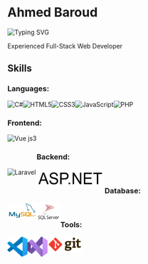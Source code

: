 # Ahmed Baroud

<!-- ## Full-Stack Web Developer -->
![Typing SVG](https://readme-typing-svg.herokuapp.com?duration=2000&color=FCB33A&lines=Full-Stack+Web+Developer)


Experienced Full-Stack Web Developer

## Skills
### Languages:

<img align="left" alt="C#" title="C#" height="20px" src="https://img.shields.io/badge/C%23-239120.svg?style=flat-square&logo=c%20sharp&logoColor=white" />
<img align="left" alt="HTML5" title="HTML5" height="20px" src="https://img.shields.io/badge/HTML5%20-E34F26.svg?&style=flat-square&logo=HTML5&logoColor=white" />
<img align="left" alt="CSS3" title="CSS3" height="20px" src="https://img.shields.io/badge/CSS3%20-1572B6.svg?&style=flat-square&logo=css3&logoColor=white" />
<img align="left" alt="JavaScript" title="JavaScript" height="20px" src="https://img.shields.io/badge/JavaScript%20-323330.svg?&style=flat-square&logo=javascript&logoColor=white" />
<img align="left" alt="PHP" title="PHP" height="20px" src="https://img.shields.io/badge/PHP-777BB4.svg?&style=flat-square&logo=php&logoColor=white" />

<br />

### Frontend:
<img align="left" alt="Vue js3" title="Angular" height="50px" src="https://avatars.githubusercontent.com/u/6128107?s=280&v=4" />

<br />

### Backend:
<img align="left" alt="Laravel" title="Laravel" height="45px" src="https://upload.wikimedia.org/wikipedia/commons/thumb/9/9a/Laravel.svg/1200px-Laravel.svg.png" />
<img align="left" alt="ASP.NET" title="ASP.NET" height="45px" src="https://raw.githubusercontent.com/fadihania/fadihania/3aab5cdafbe26cb34f40c2c869179fd837178dcf/icons/aspnet.svg" />


<br />

### Database:
<img align="left" alt="MySQL" title="MySQL" height="35px" src="https://raw.githubusercontent.com/fadihania/fadihania/3aab5cdafbe26cb34f40c2c869179fd837178dcf/icons/mysql.svg" />
<img align="left" alt="PostgreSQL" title="PostgreSQL" height="40px" src="https://raw.githubusercontent.com/fadihania/fadihania/3aab5cdafbe26cb34f40c2c869179fd837178dcf/icons/sqlserver.svg" />

<br />

### Tools:
<img align="left" alt="Visual Studio Code" title="Visual Studio Code" height="45px" src="https://raw.githubusercontent.com/fadihania/fadihania/3aab5cdafbe26cb34f40c2c869179fd837178dcf/icons/vscode.svg" />
<img align="left" alt="Visual Studio" title="Visual Studio" height="45px" src="https://raw.githubusercontent.com/fadihania/fadihania/3aab5cdafbe26cb34f40c2c869179fd837178dcf/icons/visualstudio.svg" />
<img align="left" alt="Git" title="Git" height="35px" src="https://raw.githubusercontent.com/fadihania/fadihania/3aab5cdafbe26cb34f40c2c869179fd837178dcf/icons/git.svg" />



